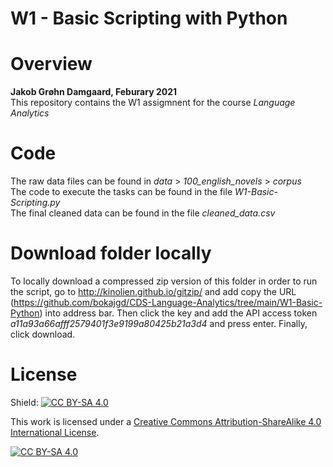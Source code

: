 # W1 - Basic Scripting with Python

 
# Overview 

**Jakob Grøhn Damgaard, Feburary 2021** <br/>
This repository contains the W1 assigmnent for the course *Language Analytics*

# Code
The raw data files can be found in *data* > *100_english_novels* > *corpus*<br/>
The code to execute the tasks can be found in the file *W1-Basic-Scripting.py*<br/>
The final cleaned data can be found in the file *cleaned_data.csv*<br/>

# Download folder locally
To locally download a compressed zip version of this folder in order to run the script, go to http://kinolien.github.io/gitzip/
and add copy the URL (https://github.com/bokajgd/CDS-Language-Analytics/tree/main/W1-Basic-Python) into address bar. Then click the key and add the API access token *a11a93a66afff2579401f3e9199a80425b21a3d4* and press enter. Finally, click download. 
<br>
# License
Shield: [![CC BY-SA 4.0][cc-by-sa-shield]][cc-by-sa]

This work is licensed under a
[Creative Commons Attribution-ShareAlike 4.0 International License][cc-by-sa].

[![CC BY-SA 4.0][cc-by-sa-image]][cc-by-sa]

[cc-by-sa]: http://creativecommons.org/licenses/by-sa/4.0/
[cc-by-sa-image]: https://licensebuttons.net/l/by-sa/4.0/88x31.png
[cc-by-sa-shield]: https://img.shields.io/badge/License-CC%20BY--SA%204.0-lightgrey.svg

